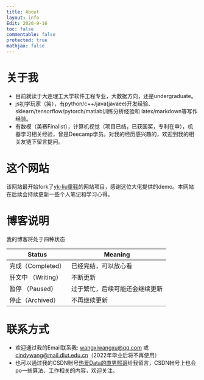 ```yaml
---
title: About
layout: info
Edit: 2020-9-16
toc: false
commentable: false
protected: true
mathjax: false
---
```


# 关于我
- 目前就读于大连理工大学软件工程专业，大数据方向，还是undergraduate。
- js初学玩家（笑），有python/c++/java(javaee)开发经验、sklearn/tensorflow/pytorch/matlab训练分析经验和 latex/markdown等写作经验。
- 有数模（美赛Finalist），计算机视觉（项目已结，已获国奖，专利在申），机器学习相关经验，曾是Deecamp学员。对我的经历感兴趣的，欢迎到我的相关友链下留言提问。


# 这个网站
该网站最开始fork了[yk-liu童鞋](https://github.com/yk-liu/yk-liu.github.io)的网站项目，感谢这位大佬提供的demo。本网站在后续会持续更新一些个人笔记和学习心得。

# 博客说明

我的博客将处于四种状态

| Status    | Meaning                                                      |
| --------- | ------------------------------------------------------------ |
| 完成（Completed） | 已经完结，可以放心看 |
| 肝文中 （Writing）  | 不断更新                         |
| 暂停  （Paused） | 过于繁忙，后续可能还会继续更新 |
|  停止（Archived） | 不再继续更新 |

# 联系方式

- 欢迎通过我的Email联系我: wangxiwangxu@qq.com 或 cindywang@mail.dlut.edu.cn（2022年毕业后将不再使用）
- 也可以通过我的CSDN账号[热爱Data的直男熙哥](https://blog.csdn.net/Cindy_00)给我留言，CSDN帐号上也会po一些算法、工作相关的内容，欢迎关注。
